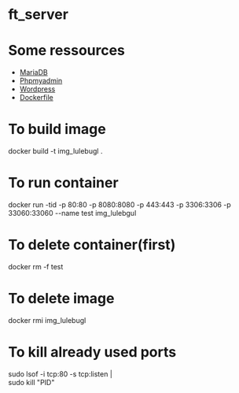 # ft_server

# Some ressources
  * [MariaDB](https://kifarunix.com/install-lemp-stack-on-debian-10-buster)
  * [Phpmyadmin](https://kifarunix.com/install-phpmyadmin-with-nginx-on-debian-10-buster)
  * [Wordpress](https://kifarunix.com/install-wordpress-5-with-nginx-on-debian-10-buster/)
  * [Dockerfile](https://putaindecode.io/articles/les-dockerfiles/)

# To build image
  docker build -t img_lulebugl .

# To run container
  docker run -tid -p 80:80 -p 8080:8080 -p 443:443 -p 3306:3306 -p 33060:33060 --name test img_lulebgul

# To delete container(first)
  docker rm -f test

# To delete image
  docker rmi img_lulebugl

# To kill already used ports
  sudo lsof -i tcp:80 -s tcp:listen |  
  sudo kill "PID"
